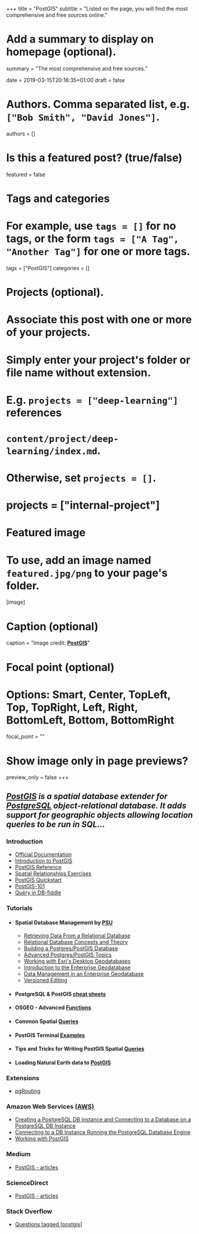 +++
title = "PostGIS"
subtitle = "Listed on the page, you will find the most comprehensive and free sources online."

# Add a summary to display on homepage (optional).
summary = "The most comprehensive and free sources."

date = 2019-03-15T20:16:35+01:00
draft = false

# Authors. Comma separated list, e.g. `["Bob Smith", "David Jones"]`.
authors = []

# Is this a featured post? (true/false)
featured = false

# Tags and categories
# For example, use `tags = []` for no tags, or the form `tags = ["A Tag", "Another Tag"]` for one or more tags.
tags = ["PostGIS"]
categories = []

# Projects (optional).
#   Associate this post with one or more of your projects.
#   Simply enter your project's folder or file name without extension.
#   E.g. `projects = ["deep-learning"]` references
#   `content/project/deep-learning/index.md`.
#   Otherwise, set `projects = []`.
# projects = ["internal-project"]

# Featured image
# To use, add an image named `featured.jpg/png` to your page's folder.
[image]
  # Caption (optional)
  caption = "Image credit: [**PostGIS**](https://postgis.net/)"

  # Focal point (optional)
  # Options: Smart, Center, TopLeft, Top, TopRight, Left, Right, BottomLeft, Bottom, BottomRight
  focal_point = ""

  # Show image only in page previews?
  preview_only = false
+++

##  **_[PostGIS](https://postgis.net/)_** _is a spatial database extender for [PostgreSQL](https://www.postgresql.org/) object-relational database. It adds support for geographic objects allowing location queries to be run in SQL..._

### Introduction

- [Official Documentation](http://postgis.net/documentation/)
- [Introduction to PostGIS](https://postgis.net/workshops/postgis-intro/)
- [PostGIS Reference](http://postgis.net/docs/reference.html)
- [Spatial Relationships Exercises](http://postgis.net/workshops/postgis-intro/spatial_relationships_exercises.html#)
- [PostGIS Quickstart](https://live.osgeo.org/archive/11.0/en/quickstart/postgis_quickstart.html)
- [PostGIS-101](https://github.com/maptime/postgis-101/blob/master/postgis-101.md)
- [Query in DB-fiddle](https://www.db-fiddle.com/)


### Tutorials
- #### Spatial Database Management by [PSU](https://www.e-education.psu.edu/spatialdb/syllabus)

  - [Retrieving Data From a Relational Database](https://www.e-education.psu.edu/spatialdb/l1.html)
  - [Relational Database Concepts and Theory](https://www.e-education.psu.edu/spatialdb/l2.html)
  - [Building a Postgres/PostGIS Database](https://www.e-education.psu.edu/spatialdb/l3.html)
  - [Advanced Postgres/PostGIS Topics](https://www.e-education.psu.edu/spatialdb/l4.html)
  - [Working with Esri's Desktop Geodatabases](https://www.e-education.psu.edu/spatialdb/l5.html)
  - [Introduction to the Enterprise Geodatabase](https://www.e-education.psu.edu/spatialdb/l6.html)
  - [Data Management in an Enterprise Geodatabase](https://www.e-education.psu.edu/spatialdb/l7.html)
  - [Versioned Editing](https://www.e-education.psu.edu/spatialdb/l8.html)

- #### PostgreSQL & PostGIS [cheat sheets](https://gist.github.com/clhenrick/ebc8dc779fb6f5ee6a88#postgis-1)

- #### OSGEO - Advanced [Functions](http://revenant.ca/www/postgis/workshop/advanced.html)

- #### Common Spatial [Queries](https://gist.github.com/clhenrick/ebc8dc779fb6f5ee6a88#common-spatial-queries)
- #### PostGIS Terminal [Examples](https://giswiki.hsr.ch/PostGIS_Terminal_Examples)
- #### Tips and Tricks for Writing PostGIS Spatial [Queries](https://www.bostongis.com/downloads/oscon2009/Oscon2009_PostGISTips.pdf)
- #### Loading Natural Earth data to [PostGIS](https://gisforthought.com/loading-natural-earth-data-to-postgis-postgresql/)


### Extensions
- [pgRouting](https://live.osgeo.org/archive/10.5/en/quickstart/pgrouting_quickstart.html)


### Amazon Web Services [(AWS)](https://aws.amazon.com/)
- [Creating a PostgreSQL DB Instance and Connecting to a Database on a PostgreSQL DB Instance](https://docs.aws.amazon.com/AmazonRDS/latest/UserGuide/CHAP_GettingStarted.CreatingConnecting.PostgreSQL.html)
- [Connecting to a DB Instance Running the PostgreSQL Database Engine](https://docs.aws.amazon.com/AmazonRDS/latest/UserGuide/USER_ConnectToPostgreSQLInstance.html)
- [Working with PostGIS](https://docs.aws.amazon.com/AmazonRDS/latest/UserGuide/Appendix.PostgreSQL.CommonDBATasks.html#Appendix.PostgreSQL.CommonDBATasks.PostGIS)

### Medium
- [PostGIS - articles](https://medium.com/tag/postgis/latest)

### ScienceDirect
- [PostGIS - articles](https://www.sciencedirect.com/search/advanced?qs=postgis&origin=article&zone=qSearch)

### Stack Overflow
- [Questions tagged [postgis]](https://stackoverflow.com/questions/tagged/postgis)
